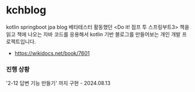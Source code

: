# kchblog
kotlin springboot jpa blog 
베타테스터 활동했던 <Do it! 점프 투 스프링부트3> 책을 읽고 책에 나오는 자바 코드를 응용해서 kotlin 기반 블로그를 만들어보는 개인 개발 프로젝트입니다.
- https://wikidocs.net/book/7601

### 진행 상황
'2-12 답변 기능 만들기' 까지 구현 - 2024.08.13
